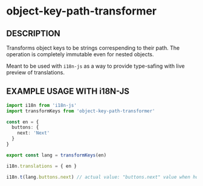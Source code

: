 # object-key-path-transformer

## DESCRIPTION

Transforms object keys to be strings correspending to their path.
The operation is completely immutable even for nested objects.

Meant to be used with `i18n-js` as a way to provide type-safing with live preview of translations.

## EXAMPLE USAGE WITH i18N-JS

```typescript
import i18n from 'i18n-js'
import transformKeys from 'object-key-path-transformer'

const en = {
  buttons: {
    next: 'Next'
  }
}

export const lang = transformKeys(en)

i18n.translations = { en }

i18n.t(lang.buttons.next) // actual value: "buttons.next" value when hovered: "Next"
```
